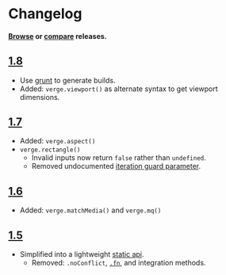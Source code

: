 # Changelog

#### [Browse](../../releases) or [compare](../../compare/1.7.0...1.8.0) releases.

## [1.8](../../releases/tag/1.8.0)

- Use [grunt](GruntFile.js) to generate builds.
- Added: `verge.viewport()` as alternate syntax to get viewport dimensions.

## [1.7](../../releases/tag/1.7.0)

- Added: `verge.aspect()`
- `verge.rectangle()`
  - Invalid inputs now return `false` rather than `undefined`. 
  - Removed undocumented [iteration guard parameter](../../commit/798c7edd54f4ebb73b175ab4498848338295729d).

## [1.6](../../releases/tag/1.6.0)

- Added: `verge.matchMedia()` and `verge.mq()`

## [1.5](../../releases/tag/1.5.0)

- Simplified into a lightweight [static api](./README.md).
  - Removed: `.noConflict`, [`.fn`](../../issues/1), and integration methods.